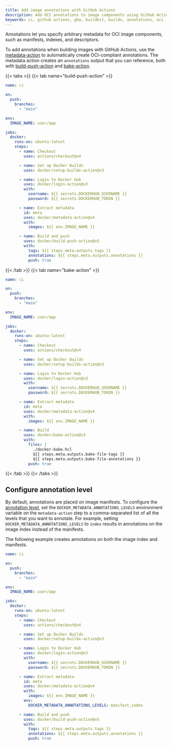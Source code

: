 ```yaml
---
title: Add image annotations with GitHub Actions
description: Add OCI annotations to image components using GitHub Actions
keywords: ci, github actions, gha, buildkit, buildx, annotations, oci
---
```


Annotations let you specify arbitrary metadata for OCI image components, such
as manifests, indexes, and descriptors.

To add annotations when building images with GitHub Actions, use the
[metadata-action] to automatically create OCI-compliant annotations. The
metadata action creates an `annotations` output that you can reference, both
with [build-push-action] and [bake-action].

[metadata-action]: https://github.com/docker/metadata-action#overwrite-labels-and-annotations
[build-push-action]: https://github.com/docker/build-push-action/
[bake-action]: https://github.com/docker/bake-action/

{{< tabs >}}
{{< tab name="build-push-action" >}}

```yaml {hl_lines=37}
name: ci

on:
  push:
    branches:
      - "main"

env:
  IMAGE_NAME: user/app

jobs:
  docker:
    runs-on: ubuntu-latest
    steps:
      - name: Checkout
        uses: actions/checkout@v4

      - name: Set up Docker Buildx
        uses: docker/setup-buildx-action@v3

      - name: Login to Docker Hub
        uses: docker/login-action@v3
        with:
          username: ${{ secrets.DOCKERHUB_USERNAME }}
          password: ${{ secrets.DOCKERHUB_TOKEN }}

      - name: Extract metadata
        id: meta
        uses: docker/metadata-action@v4
        with:
          images: ${{ env.IMAGE_NAME }}

      - name: Build and push
        uses: docker/build-push-action@v5
        with:
          tags: ${{ steps.meta.outputs.tags }}
          annotations: ${{ steps.meta.outputs.annotations }}
          push: true
```

{{< /tab >}}
{{< tab name="bake-action" >}}

```yaml {hl_lines=39}
name: ci

on:
  push:
    branches:
      - "main"

env:
  IMAGE_NAME: user/app

jobs:
  docker:
    runs-on: ubuntu-latest
    steps:
      - name: Checkout
        uses: actions/checkout@v4

      - name: Set up Docker Buildx
        uses: docker/setup-buildx-action@v3

      - name: Login to Docker Hub
        uses: docker/login-action@v3
        with:
          username: ${{ secrets.DOCKERHUB_USERNAME }}
          password: ${{ secrets.DOCKERHUB_TOKEN }}

      - name: Extract metadata
        id: meta
        uses: docker/metadata-action@v4
        with:
          images: ${{ env.IMAGE_NAME }}

      - name: Build
        uses: docker/bake-action@v3
        with:
          files: |
            ./docker-bake.hcl
            ${{ steps.meta.outputs.bake-file-tags }}
            ${{ steps.meta.outputs.bake-file-annotations }}
          push: true
```

{{< /tab >}}
{{< /tabs >}}

## Configure annotation level

By default, annotations are placed on image manifests. To configure the
[annotation level](../../building/annotations.md#specify-annotation-level), set
the `DOCKER_METADATA_ANNOTATIONS_LEVELS` environment variable on the
`metadata-action` step to a comma-separated list of all the levels that you
want to annotate. For example, setting `DOCKER_METADATA_ANNOTATIONS_LEVELS` to
`index` results in annotations on the image index instead of the manifests.

The following example creates annotations on both the image index and
manifests.

```yaml {hl_lines=33}
name: ci

on:
  push:
    branches:
      - "main"

env:
  IMAGE_NAME: user/app

jobs:
  docker:
    runs-on: ubuntu-latest
    steps:
      - name: Checkout
        uses: actions/checkout@v4

      - name: Set up Docker Buildx
        uses: docker/setup-buildx-action@v3

      - name: Login to Docker Hub
        uses: docker/login-action@v3
        with:
          username: ${{ secrets.DOCKERHUB_USERNAME }}
          password: ${{ secrets.DOCKERHUB_TOKEN }}

      - name: Extract metadata
        id: meta
        uses: docker/metadata-action@v4
        with:
          images: ${{ env.IMAGE_NAME }}
        env:
          DOCKER_METADATA_ANNOTATIONS_LEVELS: manifest,index

      - name: Build and push
        uses: docker/build-push-action@v5
        with:
          tags: ${{ steps.meta.outputs.tags }}
          annotations: ${{ steps.meta.outputs.annotations }}
          push: true
```
